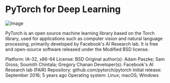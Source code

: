 # PyTorch for Deep Learning

![Image](https://929687.smushcdn.com/2407837/wp-content/uploads/2021/05/what_is_pytorch_logo.png?lossy=1&strip=1&webp=1)

PyTorch is an open source machine learning library based on the Torch library, used for applications such as computer vision and natural language processing, primarily developed by Facebook's AI Research lab. It is free and open-source software released under the Modified BSD license. 

Platform: IA-32, x86-64
License: BSD
Original author(s): Adam Paszke; Sam Gross; Soumith Chintala; Gregory Chanan
Developer(s): Facebook's AI Research lab (FAIR)
Repository: github.com/pytorch/pytorch
Initial release: September 2016; 5 years ago
Operating system: Linux; macOS; Windows